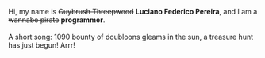 Hi, my name is ~~Guybrush Threepwood~~ **Luciano Federico Pereira**, and I am a ~~wannabe pirate~~ **programmer**.<br><br>A short song: 1090 bounty of doubloons gleams in the sun, a treasure hunt has just begun! Arrr!
